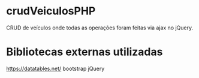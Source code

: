 # crudVeiculosPHP
CRUD de veículos onde todas as operações foram feitas via ajax no jQuery.

# Bibliotecas externas utilizadas
https://datatables.net/
bootstrap
jQuery
